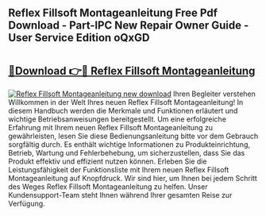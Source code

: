 ## Reflex Fillsoft Montageanleitung Free Pdf Download - Part-lPC New Repair Owner Guide - User Service Edition oQxGD

# <h2><a href="http://df71qtu.blite.top/?on=Reflex+Fillsoft+Montageanleitung">🔗Download 👉🔴 Reflex Fillsoft Montageanleitung</a></h2>

[![Reflex Fillsoft Montageanleitung new download](https://i.imgur.com/lujVjoI.png)](http://df71qtu.blite.top/?on=Reflex+Fillsoft+Montageanleitung)
Ihren Begleiter verstehen Willkommen in der Welt Ihres neuen Reflex Fillsoft Montageanleitung! In diesem Handbuch werden die Merkmale und Funktionen erläutert und wichtige Betriebsanweisungen bereitgestellt. Um eine erfolgreiche Erfahrung mit Ihrem neuen Reflex Fillsoft Montageanleitung zu gewährleisten, lesen Sie diese Bedienungsanleitung bitte vor dem Gebrauch sorgfältig durch. Es enthält wichtige Informationen zu Produkteinrichtung, Betrieb, Wartung und Fehlerbehebung, um sicherzustellen, dass Sie das Produkt effektiv und effizient nutzen können. Erleben Sie die Leistungsfähigkeit der Funktionsliste mit Ihrem neuen Reflex Fillsoft Montageanleitung auf Knopfdruck. Wir sind hier, um Ihnen bei jedem Schritt des Weges Reflex Fillsoft Montageanleitung zu helfen. Unser Kundensupport-Team steht Ihnen während Ihrer gesamten Reise zur Verfügung.
